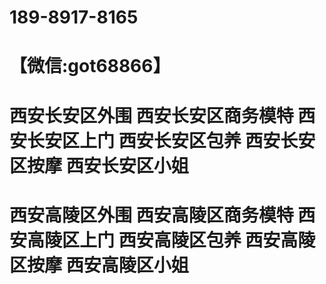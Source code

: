 # 189-8917-8165
# 【微信:got68866】
# 西安长安区外围 西安长安区商务模特 西安长安区上门 西安长安区包养 西安长安区按摩 西安长安区小姐 
# 西安高陵区外围 西安高陵区商务模特 西安高陵区上门 西安高陵区包养 西安高陵区按摩 西安高陵区小姐
